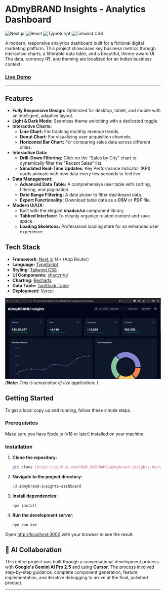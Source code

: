 # ADmyBRAND Insights - Analytics Dashboard

![Next.js](https://img.shields.io/badge/Next.js-000000?style=for-the-badge&logo=next.js&logoColor=white) ![React](https://img.shields.io/badge/React-20232A?style=for-the-badge&logo=react&logoColor=61DAFB) ![TypeScript](https://img.shields.io/badge/TypeScript-007ACC?style=for-the-badge&logo=typescript&logoColor=white) ![Tailwind CSS](https://img.shields.io/badge/Tailwind_CSS-38B2AC?style=for-the-badge&logo=tailwind-css&logoColor=white)

A modern, responsive analytics dashboard built for a fictional digital marketing platform. This project showcases key business metrics through interactive charts, a filterable data table, and a beautiful, theme-aware UI. The data, currency (₹), and theming are localized for an Indian business context.

###  [Live Demo](https://ad-my-brand-dashboard-bvuz-6p7oqx7rf-atul-sisodiyas-projects.vercel.app/)

---

##  Features

- **Fully Responsive Design:** Optimized for desktop, tablet, and mobile with an intelligent, adaptive layout.
- **Light & Dark Mode:** Seamless theme switching with a dedicated toggle.
- **Interactive Charts:**
    - **Line Chart:** For tracking monthly revenue trends.
    - **Donut Chart:** For visualizing user acquisition channels.
    - **Horizontal Bar Chart:** For comparing sales data across different cities.
- **Interactive Data:**
    - **Drill-Down Filtering:** Click on the "Sales by City" chart to dynamically filter the "Recent Sales" list.
    - **Simulated Real-Time Updates:** Key Performance Indicator (KPI) cards animate with new data every few seconds to feel live.
- **Data Management:**
    - **Advanced Data Table:** A comprehensive user table with sorting, filtering, and pagination.
    - **Date Range Filtering:** A date picker to filter dashboard data.
    - **Export Functionality:** Download table data as a **CSV** or **PDF** file.
- **Modern UI/UX:**
    - Built with the elegant **shadcn/ui** component library.
    - **Tabbed Interface:** To cleanly organize related content and save space.
    - **Loading Skeletons:** Professional loading state for an enhanced user experience.

## Tech Stack

- **Framework:** [Next.js](https://nextjs.org/) 14+ (App Router)
- **Language:** [TypeScript](https://www.typescriptlang.org/)
- **Styling:** [Tailwind CSS](https://tailwindcss.com/)
- **UI Components:** [shadcn/ui](https://ui.shadcn.com/)
- **Charting:** [Recharts](https://recharts.org/)
- **Data Table:** [TanStack Table](https://tanstack.com/table)
- **Deployment:** [Vercel](https://vercel.com/)

![Dashboard Screenshot](./Screenshots.jpg)
*(**Note:** This is screenshot of live application. )*

## Getting Started

To get a local copy up and running, follow these simple steps.

### Prerequisites

Make sure you have Node.js (v18 or later) installed on your machine.

### Installation

1.  **Clone the repository:**
    ```bash
    git clone [https://github.com/YOUR_USERNAME/admybrand-insights-dashboard.git](https://github.com/YOUR_USERNAME/admybrand-insights-dashboard.git)
    ```
2.  **Navigate to the project directory:**
    ```bash
    cd admybrand-insights-dashboard
    ```
3.  **Install dependencies:**
    ```bash
    npm install
    ```
4.  **Run the development server:**
    ```bash
    npm run dev
    ```

Open [http://localhost:3000](http://localhost:3000) with your browser to see the result.

## 🤖 AI Collaboration

This entire project was built through a conversational development process with **Google's Gemini AI Pro 2.5** and using **Cursor**. The process involved step-by-step guidance, complete component generation, feature implementation, and iterative debugging to arrive at the final, polished product.

---

